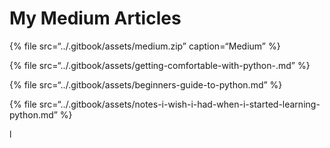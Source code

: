 My Medium Articles
==================

{% file src=“../.gitbook/assets/medium.zip” caption=“Medium” %}

{% file src=“../.gitbook/assets/getting-comfortable-with-python-.md” %}

{% file src=“../.gitbook/assets/beginners-guide-to-python.md” %}

{% file src=“../.gitbook/assets/notes-i-wish-i-had-when-i-started-learning-python.md” %}

l
